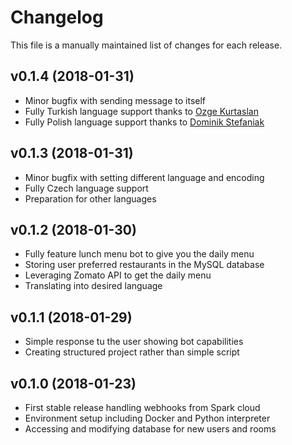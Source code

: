 # Changelog

This file is a manually maintained list of changes for each release.

## v0.1.4 (2018-01-31)

- Minor bugfix with sending message to itself
- Fully Turkish language support thanks to [Ozge Kurtaslan](mailto:okurtasl@cisco.com)
- Fully Polish language support thanks to [Dominik Stefaniak](mailto:dostefan@cisco.com)

## v0.1.3 (2018-01-31)

- Minor bugfix with setting different language and encoding
- Fully Czech language support
- Preparation for other languages

## v0.1.2 (2018-01-30)

- Fully feature lunch menu bot to give you the daily menu
- Storing user preferred restaurants in the MySQL database
- Leveraging Zomato API to get the daily menu
- Translating into desired language

## v0.1.1 (2018-01-29)

- Simple response tu the user showing bot capabilities
- Creating structured project rather than simple script

## v0.1.0 (2018-01-23)

- First stable release handling webhooks from Spark cloud
- Environment setup including Docker and Python interpreter
- Accessing and modifying database for new users and rooms
